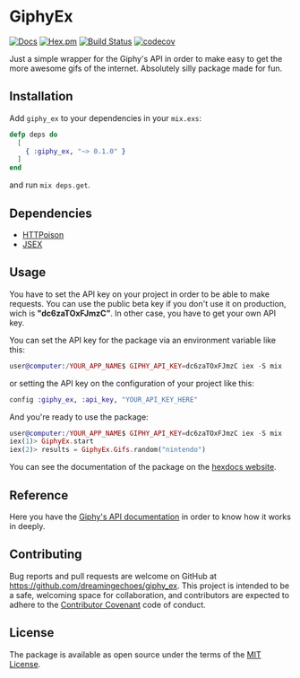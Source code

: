 # GiphyEx

[![Docs](https://img.shields.io/badge/docs-latest-brightgreen.svg?style=flat)](http://hexdocs.pm/giphy_ex/0.1.0/)
[![Hex.pm](https://img.shields.io/hexpm/v/giphy_ex.svg)](https://hex.pm/packages/giphy_ex)
[![Build Status](https://circleci.com/gh/dreamingechoes/giphy_ex.svg?style=shield)](https://circleci.com/gh/dreamingechoes/giphy_ex)
[![codecov](https://codecov.io/gh/dreamingechoes/giphy_ex/branch/master/graph/badge.svg)](https://codecov.io/gh/dreamingechoes/giphy_ex)

Just a simple wrapper for the Giphy's API in order to make easy to get the more awesome gifs of the internet. Absolutely silly package made for fun.

## Installation

Add ``giphy_ex`` to your dependencies in your ``mix.exs``:

```elixir
defp deps do
  [
    { :giphy_ex, "~> 0.1.0" }
  ]
end
```

and run `mix deps.get`.

## Dependencies

- [HTTPoison](https://github.com/edgurgel/httpoison)
- [JSEX](https://github.com/talentdeficit/exjsx)

## Usage

You have to set the API key on your project in order to be able to make requests. You can use the public beta key if you don't use it on production, wich is **"dc6zaTOxFJmzC”**. In other case, you have to get your own API key.

You can set the API key for the package via an environment variable like this:

```elixir
user@computer:/YOUR_APP_NAME$ GIPHY_API_KEY=dc6zaTOxFJmzC iex -S mix
```

or setting the API key on the configuration of your project like this:

```elixir
config :giphy_ex, :api_key, "YOUR_API_KEY_HERE"
```

And you're ready to use the package:

```elixir
user@computer:/YOUR_APP_NAME$ GIPHY_API_KEY=dc6zaTOxFJmzC iex -S mix
iex(1)> GiphyEx.start
iex(2)> results = GiphyEx.Gifs.random("nintendo")
```

You can see the documentation of the package on the [hexdocs website](http://hexdocs.pm/giphy_ex/0.1.0/).

## Reference

Here you have the [Giphy's API documentation](https://github.com/Giphy/GiphyAPI/) in order to know how it works in deeply.

## Contributing

Bug reports and pull requests are welcome on GitHub at https://github.com/dreamingechoes/giphy_ex. This project is intended to be a safe, welcoming space for collaboration, and contributors are expected to adhere to the [Contributor Covenant](contributor-covenant.org) code of conduct.

## License

The package is available as open source under the terms of the [MIT License](http://opensource.org/licenses/MIT).
